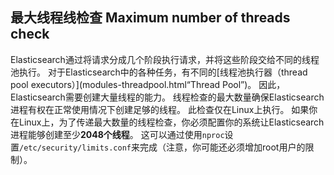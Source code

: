 ## 最大线程线检查 Maximum number of threads check

Elasticsearch通过将请求分成几个阶段执行请求，并将这些阶段交给不同的线程池执行。 对于Elasticsearch中的各种任务，有不同的[线程池执行器（thread pool executors）](modules-threadpool.html“Thread Pool”)。 因此，Elasticsearch需要创建大量线程的能力。 线程检查的最大数量确保Elasticsearch进程有权在正常使用情况下创建足够的线程。 此检查仅在Linux上执行。 如果你在Linux上，为了传递最大数量的线程检查，你必须配置你的系统让Elasticsearch进程能够创建至少**2048个线程**。 这可以通过使用`nproc`设置`/etc/security/limits.conf`来完成（注意，你可能还必须增加root用户的限制）。
